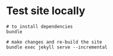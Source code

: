 # Test site locally

```
# to install dependencies
bundle

# make changes and re-build the site
bundle exec jekyll serve --incremental
```
